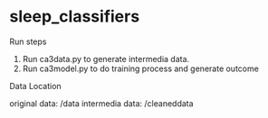 # sleep_classifiers

Run steps

1. Run ca3data.py to generate intermedia data.
2. Run ca3model.py to do training process and generate outcome

Data Location

original data: /data
intermedia data: /cleaneddata
